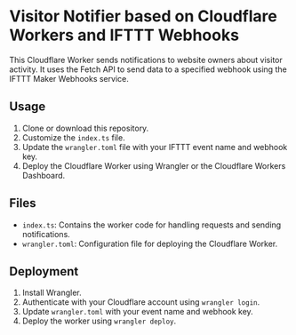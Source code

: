 # Visitor Notifier based on Cloudflare Workers and IFTTT Webhooks

This Cloudflare Worker sends notifications to website owners about visitor activity. It uses the Fetch API to send data to a specified webhook using the IFTTT Maker Webhooks service.

## Usage

1. Clone or download this repository.
2. Customize the `index.ts` file.
3. Update the `wrangler.toml` file with your IFTTT event name and webhook key.
4. Deploy the Cloudflare Worker using Wrangler or the Cloudflare Workers Dashboard.

## Files

- `index.ts`: Contains the worker code for handling requests and sending notifications.
- `wrangler.toml`: Configuration file for deploying the Cloudflare Worker.

## Deployment

1. Install Wrangler.
2. Authenticate with your Cloudflare account using `wrangler login`.
3. Update `wrangler.toml` with your event name and webhook key.
4. Deploy the worker using `wrangler deploy`.
